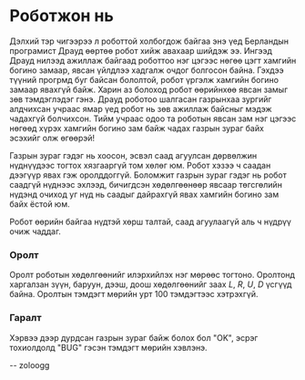 Роботжон нь
===========

Дэлхий тэр чигээрээ л роботтой холбогдож байгаа энэ үед Берландын програмист Драуд өөртөө робот хийж авахаар шийдэж ээ. Ингээд Драуд нилээд ажиллаж байгаад роботтоо нэг цэгээс нөгөө цэгт хамгийн богино замаар, явсан үйлдлээ хадгалж очдог болгосон байна. Гэхдээ түүний прогрмд буг байсан бололтой, робот үргэлж хамгийн богино замаар явахгүй байж. Харин аз болоход робот өөрийнхөө явсан замыг зөв тэмдэглэдэг гэнэ. Драуд роботоо шалгасан газрынхаа зургийг алдчихсан учраас ямар үед робот нь зөв ажиллаж байсныг мэдэж чадахгүй болчихсон. Тийм учраас одоо та роботын явсан зам нэг цэгээс нөгөөд хүрэх хамгийн богино зам байж чадах газрын зураг байх эсэхийг олж өгөөрэй!

Газрын зураг гэдэг нь хоосон, эсвэл саад агуулсан дөрвөлжин нүднүүдээс тогтох хязгааргүй том хөлөг юм. Робот хэзээ ч саадан дээгүүр явах гэж оролддоггүй. Боломжит газрын зураг гэдэг нь робот саадгүй нүднээс эхлээд, бичигдсэн хөдөлгөөнөөр явсаар төгсгөлийн нүдэнд очиход уг нүд нь саадыг дайрахгүй явах хамгийн богино зам байх ёстой юм.

Робот өөрийн байгаа нүдтэй хөрш талтай, саад агуулаагүй аль ч нүдрүү очиж чаддаг.

### Оролт

Оролт роботын хөдөлгөөнийг илэрхийлэх нэг мөрөөс тогтоно. Оролтонд харгалзан зүүн, баруун, дээш, доош хөдөлгөөнийг заах $L$, $R$, $U$, $D$ үсгүүд байна. Оролтын тэмдэгт мөрийн урт $100$ тэмдэгтээс хэтрэхгүй.

### Гаралт

Хэрвээ дээр дурдсан газрын зураг байж болох бол "OK", эсрэг тохиолдолд "BUG" гэсэн тэмдэгт мөрийн хэвлэнэ.

-- zoloogg
